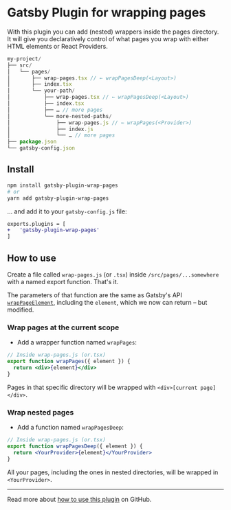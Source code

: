 # Gatsby Plugin for wrapping pages

With this plugin you can add (nested) wrappers inside the pages directory. It will give you declaratively control of what pages you wrap with either HTML elements or React Providers.

```js
my-project/
├── src/
│   └── pages/
│       ├── wrap-pages.tsx // ← wrapPagesDeep(<Layout>)
│       ├── index.tsx
│       └── your-path/
│           ├── wrap-pages.tsx // ← wrapPagesDeep(<Layout>)
│           ├── index.tsx
│           ├── … // more pages
│           └── more-nested-paths/
│               ├── wrap-pages.js // ← wrapPages(<Provider>)
│               ├── index.js
│               └── … // more pages
├── package.json
└── gatsby-config.json
```

## Install

```bash
npm install gatsby-plugin-wrap-pages
# or
yarn add gatsby-plugin-wrap-pages
```

… and add it to your `gatsby-config.js` file:

```diff
exports.plugins = [
+	'gatsby-plugin-wrap-pages'
]
```

## How to use

Create a file called `wrap-pages.js` (or `.tsx`) inside `/src/pages/...somewhere` with a named export function. That's it.

The parameters of that function are the same as Gatsby's API [`wrapPageElement`](https://www.gatsbyjs.com/docs/reference/config-files/gatsby-browser/#wrapPageElement), including the `element`, which we now can return – but modified.

### Wrap pages at the current scope

- Add a wrapper function named `wrapPages`:

```jsx
// Inside wrap-pages.js (or.tsx)
export function wrapPages({ element }) {
  return <div>{element}</div>
}
```

Pages in that specific directory will be wrapped with `<div>[current page]</div>`.

### Wrap nested pages

- Add a function named `wrapPagesDeep`:

```jsx
// Inside wrap-pages.js (or.tsx)
export function wrapPagesDeep({ element }) {
  return <YourProvider>{element}</YourProvider>
}
```

All your pages, including the ones in nested directories, will be wrapped in `<YourProvider>`.

---

Read more about [how to use this plugin](https://github.com/tujoworker/gatsby-plugin-wrap-pages) on GitHub.
